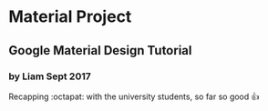 # Material Project
## Google Material Design Tutorial
### by Liam Sept 2017

Recapping :octapat: with the university students, so far so good :+1:
